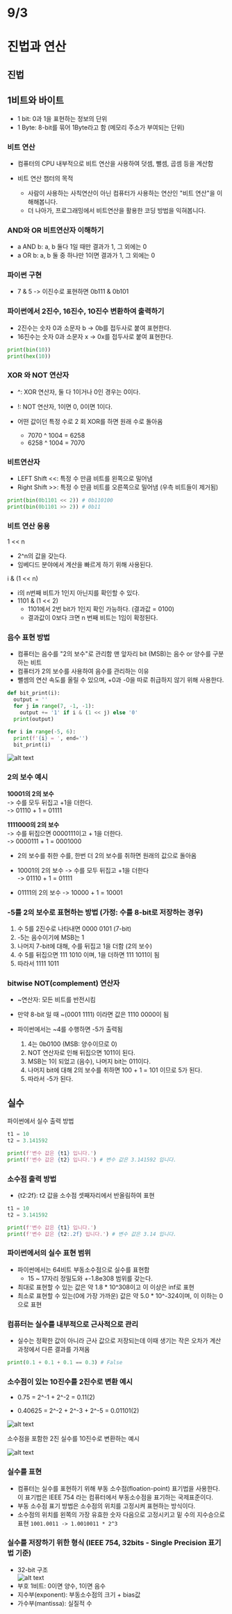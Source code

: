 # 9/3

# 진법과 연산

## 진법

## 1비트와 바이트

- 1 bit: 0과 1을 표현하는 정보의 단위
- 1 Byte: 8-bit를 묶어 1Byte라고 함 (메모리 주소가 부여되는 단위)

### 비트 연산

- 컴퓨터의 CPU 내부적으로 비트 연산을 사용하여 덧셈, 뺄셈, 곱셈 등을 계산함

- 비트 연산 챕터의 목적
  - 사람이 사용하는 사칙연산이 아닌 컴퓨터가 사용하는 연산인 "비트 연산"을 이해해봅니다.
  - 더 나아가, 프로그래밍에서 비트연산을 활용한 코딩 방법을 익혀봅니다.

### AND와 OR 비트연산자 이해하기

- a AND b: a, b 둘다 1일 때만 결과가 1, 그 외에는 0
- a OR b: a, b 둘 중 하나만 1이면 결과가 1, 그 외에는 0

### 파이썬 구현

- 7 & 5 -> 이진수로 표현하면 0b111 & 0b101

### 파이썬에서 2진수, 16진수, 10진수 변환하여 출력하기

- 2진수는 숫자 0과 소문자 b -> 0b를 접두사로 붙여 표현한다.
- 16진수는 숫자 0과 소문자 x -> 0x를 접두사로 붙여 표현한다.

```python
print(bin(10))
print(hex(10))
```

### XOR 와 NOT 연산자

- ^: XOR 연산자, 둘 다 1이거나 0인 경우는 0이다.
- !: NOT 연산자, 1이면 0, 0이면 1이다.

- 어떤 값이던 특정 수로 2 회 XOR를 하면 원래 수로 돌아옴
  - 7070 ^ 1004 = 6258
  - 6258 ^ 1004 = 7070

### 비트연산자

- LEFT Shift <<: 특정 수 만큼 비트를 왼쪽으로 밀어냄
- Right Shift >>: 특정 수 만큼 비트를 오른쪽으로 밀어냄 (우측 비트들이 제거됨)

```python
print(bin(0b1101 << 2)) # 0b110100
print(bin(0b1101 >> 2)) # 0b11
```

### 비트 연산 응용

1 << n

- 2^n의 값을 갖는다.
- 임베디드 분야에서 계산을 빠르게 하기 위해 사용된다.

i & (1 << n)

- i의 n번째 비트가 1인지 아닌지를 확인할 수 있다.
- 1101 & (1 << 2)
  - 1101에서 2번 bit가 1인지 확인 가능하다. (결과값 = 0100)
  - 결과값이 0보다 크면 n 번째 비트는 1임이 확정된다.

### 음수 표현 방법

- 컴퓨터는 음수를 "2의 보수"로 관리함 맨 앞자리 bit (MSB)는 음수 or 양수를 구분하는 비트
- 컴퓨터가 2의 보수를 사용하여 음수를 관리하는 이유
- 뺄셈의 연산 속도를 올릴 수 있으며, +0과 -0을 따로 취급하지 않기 위해 사용한다.

```python
def bit_print(i):
  output = ''
  for j in range(7, -1, -1):
    output += '1' if i & (1 << j) else '0'
  print(output)

for i in range(-5, 6):
  print(f'{i} = ', end='')
  bit_print(i)
```

![alt text](<images/스크린샷 2025-09-03 112732.png>)

### 2의 보수 예시

**10001의 2의 보수**\
-> 수를 모두 뒤집고 +1을 더한다.\
-> 01110 + 1 = 01111

**1111000의 2의 보수**\
-> 수를 뒤집으면 0000111이고 + 1을 더한다.\
-> 0000111 + 1 = 0001000

- 2의 보수를 취한 수를, 한번 더 2의 보수를 취하면 원래의 값으로 돌아옴

- 10001의 2의 보수
-> 수를 모두 뒤집고 +1을 더한다\
-> 01110 + 1 = 01111

- 01111의 2의 보수
-> 10000 + 1 = 10001

### -5를 2의 보수로 표현하는 방법 (가정: 수를 8-bit로 저장하는 경우)

1. 수 5를 2진수로 나타내면 0000 0101 (7-bit)
2. -5는 음수이기에 MSB는 1
3. 나머지 7-bit에 대해, 수를 뒤집고 1을 더함 (2의 보수)
4. 수 5를 뒤집으면 111 1010 이며, 1을 더하면 111 1011이 됨
5. 따라서 1111 1011

### bitwise NOT(complement) 연산자

- ~연산자: 모든 비트를 반전시킴
- 만약 8-bit 일 때 ~(0001 1111) 이라면 값은 1110 0000이 됨

- 파이썬에서는 ~4를 수행하면 -5가 출력됨
  1. 4는 0b0100 (MSB: 양수이므로 0)
  2. NOT 연산자로 인해 뒤집으면 1011이 된다.
  3. MSB는 1이 되었고 (음수), 나머지 bit는 011이다.
  4. 나머지 bit에 대해 2의 보수를 취하면 100 + 1 = 101 이므로 5가 된다.
  5. 따라서 -5가 된다.

## 실수

파이썬에서 실수 출력 방법

```python
t1 = 10
t2 = 3.141592

print(f'변수 값은 {t1} 입니다.')
print(f'변수 값은 {t2} 입니다.') # 변수 값은 3.141592 입니다.
```

### 소수점 출력 방법

- {t2:2f}: t2 값을 소수점 셋째자리에서 반올림하여 표현

```python
t1 = 10
t2 = 3.141592

print(f'변수 값은 {t1} 입니다.')
print(f'변수 값은 {t2:.2f} 입니다.') # 변수 값은 3.14 입니다.
```

### 파이썬에서의 실수 표현 범위

- 파이썬에서는 64비트 부동소수점으로 실수를 표현함
  - 15 ~ 17자리 정밀도와 +-1.8e308 범위를 갖는다.
- 최대로 표현할 수 있는 값은 약 1.8 * 10^308이고 이 이상은 inf로 표현
- 최소로 표현할 수 있는(0에 가장 가까운) 값은 약 5.0 * 10^-324이며, 이 이하는 0으로 표현

### 컴퓨터는 실수를 내부적으로 근사적으로 관리

- 실수는 정확한 값이 아니라 근사 값으로 저장되는데 이때 생기는 작은 오차가 계산 과정에서 다른 결과를 가져옴

```python
print(0.1 + 0.1 + 0.1 == 0.3) # False
```

### 소수점이 있는 10진수를 2진수로 변환 예시

- 0.75 = 2^-1 + 2^-2 = 0.11(2)

- 0.40625 = 2^-2 + 2^-3 + 2^-5 = 0.01101(2)

![alt text](<images/스크린샷 2025-09-03 114634.png>)

소수점을 포함한 2진 실수를 10진수로 변환하는 예시

![alt text](<images/스크린샷 2025-09-03 114729.png>)

### 실수를 표현

- 컴퓨터는 실수를 표현하기 위해 부동 소수점(floation-point) 표기법을 사용한다. 이 표기법은 IEEE 754 라는 컴퓨터에서 부동소수점을 표기하는 국제표준이다.
- 부동 소수점 표기 방법은 소수점의 위치를 고정시켜 표현하는 방식이다.
- 소수점의 위치를 왼쪽의 가장 유효한 숫자 다음으로 고정시키고 밑 수의 지수승으로 표현
`1001.0011 -> 1.0010011 * 2^3`

### 실수를 저장하기 위한 형식 (IEEE 754, 32bits - Single Precision 표기법 기준)

- 32-bit 구조\
![alt text](<images/스크린샷 2025-09-03 120318.png>)
- 부호 1비트: 0이면 양수, 1이면 음수
- 지수부(exponent): 부동소수점의 크기 + bias값
- 가수부(mantissa): 실질적 수

